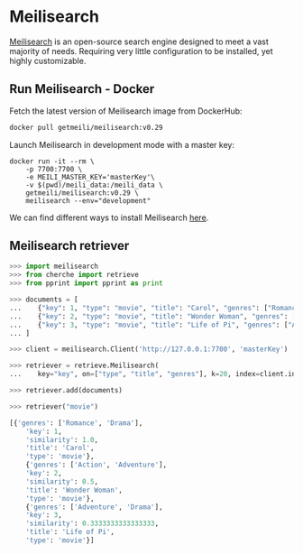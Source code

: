 # Meilisearch

[Meilisearch](https://docs.meilisearch.com/learn/getting_started/quick_start.html) is an open-source search engine designed to meet a vast majority of needs. Requiring very little configuration to be installed, yet highly customizable.

## Run Meilisearch - Docker

Fetch the latest version of Meilisearch image from DockerHub:

```sh
docker pull getmeili/meilisearch:v0.29
```

Launch Meilisearch in development mode with a master key:

```
docker run -it --rm \
    -p 7700:7700 \
    -e MEILI_MASTER_KEY='masterKey'\
    -v $(pwd)/meili_data:/meili_data \
    getmeili/meilisearch:v0.29 \
    meilisearch --env="development"
```

We can find different ways to install Meilisearch [here](https://docs.meilisearch.com/learn/getting_started/quick_start.html#setup-and-installation).


## Meilisearch retriever

```python
>>> import meilisearch
>>> from cherche import retrieve
>>> from pprint import pprint as print

>>> documents = [
...    {"key": 1, "type": "movie", "title": "Carol", "genres": ["Romance", "Drama"]},
...    {"key": 2, "type": "movie", "title": "Wonder Woman", "genres": ["Action", "Adventure"]},
...    {"key": 3, "type": "movie", "title": "Life of Pi", "genres": ["Adventure", "Drama"]}
... ]

>>> client = meilisearch.Client('http://127.0.0.1:7700', 'masterKey')

>>> retriever = retrieve.Meilisearch(
...    key="key", on=["type", "title", "genres"], k=20, index=client.index("movies"))

>>> retriever.add(documents)

>>> retriever("movie")
```

```python
[{'genres': ['Romance', 'Drama'],
    'key': 1,
    'similarity': 1.0,
    'title': 'Carol',
    'type': 'movie'},
    {'genres': ['Action', 'Adventure'],
    'key': 2,
    'similarity': 0.5,
    'title': 'Wonder Woman',
    'type': 'movie'},
    {'genres': ['Adventure', 'Drama'],
    'key': 3,
    'similarity': 0.3333333333333333,
    'title': 'Life of Pi',
    'type': 'movie'}]
```